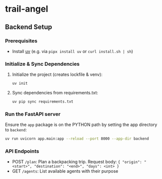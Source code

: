# trail-angel

## Backend Setup

### Prerequisites
- Install [uv](https://github.com/astral-sh/uv) (e.g. via `pipx install uv` or `curl install.sh | sh`)

### Initialize & Sync Dependencies
1. Initialize the project (creates lockfile & venv):
   ```bash
   uv init
   ```
2. Sync dependencies from requirements.txt:
   ```bash
   uv pip sync requirements.txt
   ```

### Run the FastAPI server
Ensure the `app` package is on the PYTHON path by setting the app directory to `backend`:
```bash
uv run uvicorn app.main:app --reload --port 8000 --app-dir backend
```

### API Endpoints
- POST `/plan`: Plan a backpacking trip. Request body: `{ "origin": "<start>", "destination": "<end>", "days": <int> }`
- GET `/agents`: List available agents with their purpose
